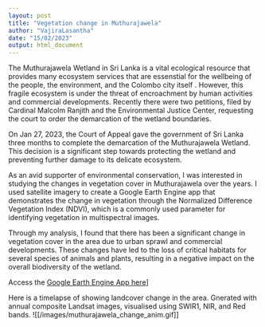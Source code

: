 ```yaml
---
layout: post
title: "Vegetation change in Muthurajawela"
author: "VajiraLasantha"
date: "15/02/2023"
output: html_document
---
```



The Muthurajawela Wetland in Sri Lanka is a vital ecological resource that provides many ecosystem services that are essenstial for the wellbeing of the people, the environment, and the Colombo city itself . However, this fragile ecosystem is under the threat of encroachment by human activities and commercial developments. Recently there were two petitions, filed by Cardinal Malcolm Ranjith and the Environmental Justice Center, requesting the court to order the demarcation of the wetland boundaries. 

On Jan 27, 2023, the Court of Appeal gave the government of Sri Lanka three months to complete the demarcation of the Muthurajawela Wetland. This decision is a significant step towards protecting the wetland and preventing further damage to its delicate ecosystem.

As an avid supporter of environmental conservation, I was interested in studying the changes in vegetation cover in Muthurajawela over the years. I used satellite imagery to create a Google Earth Engine app that demonstrates the change in vegetation through the Normalized Difference Vegetation Index (NDVI), which is a commonly used parameter for identifying vegetation in multispectral images.

Through my analysis, I found that there has been a significant change in vegetation cover in the area due to urban sprawl and commercial developments. These changes have led to the loss of critical habitats for several species of animals and plants, resulting in a negative impact on the overall biodiversity of the wetland.

Access the [Google Earth Engine App here](https://ut-rs2020a.users.earthengine.app/view/muthurajawelavegetation)] 

Here is a timelapse of showing landcover change in the area. Gnerated with annual composite Landsat images, visualised using SWIR1, NIR, and Red bands. 
![[/images/muthurajawela_change_anim.gif]]